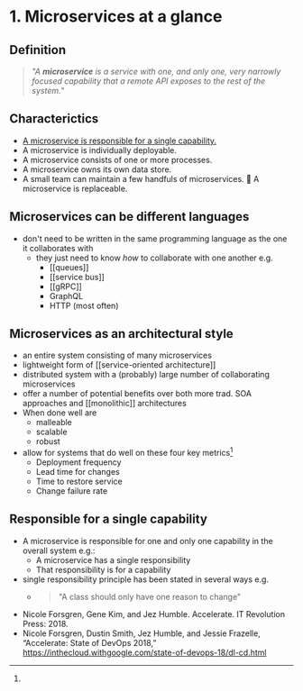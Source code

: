 # 1. Microservices at a glance

## Definition
> *"A **microservice** is a service with one, and only one, very narrowly focused capability that a remote API exposes to the rest of the system.*"

## Characterictics
- [A microservice is responsible for a single capability.](#responsible-for-a-single-capability)
- A microservice is individually deployable.
- A microservice consists of one or more processes.
- A microservice owns its own data store.
- A small team can maintain a few handfuls of microservices.  A microservice is replaceable.

## Microservices can be different languages
- don't need to be written in the same programming language as the one it collaborates with
  - they just need to know *how* to collaborate with one another e.g.
    - [[queues]]
    - [[service bus]]
    - [[gRPC]]
    - GraphQL
    - HTTP (most often)

## Microservices as an architectural style
  - an entire system consisting of many microservices
  - lightweight form of [[service-oriented architecture]]
  - distributed system with a (probably) large number of collaborating microservices
  - offer a number of potential benefits over both more trad. SOA approaches and [[monolithic]] architectures
  - When done well are
    - malleable
    - scalable
    - robust
  - allow for systems that do well on these four key metrics[^1] 
    - Deployment frequency
    - Lead time for changes
    - Time to restore service
    - Change failure rate

## Responsible for a single capability
- A microservice is responsible for one and only one capability in the overall system e.g.:
  - A microservice has a single responsibility
  - That responsibility is for a capability
- single responsibility principle has been stated in several ways e.g.
  - > "A class should only have one reason to change"




[^1]:
  - Nicole Forsgren, Gene Kim, and Jez Humble. Accelerate. IT Revolution Press: 2018.
  - Nicole Forsgren, Dustin Smith, Jez Humble, and Jessie Frazelle, “Accelerate: State of DevOps 2018,” https://inthecloud.withgoogle.com/state-of-devops-18/dl-cd.html
